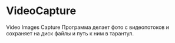# VideoCapture
Video Images Capture
 Программа делает фото с видеопотоков и сохраняет на диск файлы и путь к ним в тарантул.
